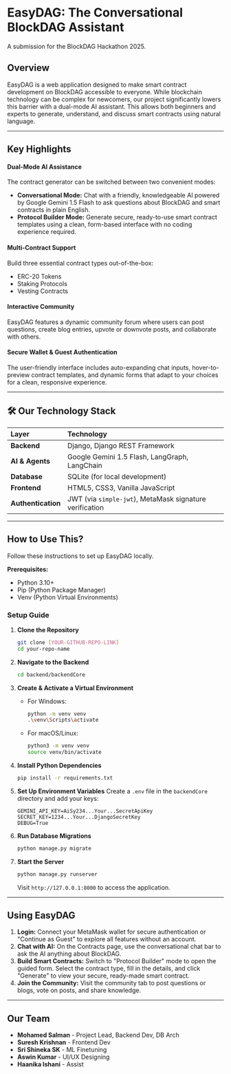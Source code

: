 # EasyDAG: The Conversational BlockDAG Assistant

A submission for the BlockDAG Hackathon 2025.

## Overview

EasyDAG is a web application designed to make smart contract development on BlockDAG accessible to everyone. While blockchain technology can be complex for newcomers, our project significantly lowers this barrier with a dual-mode AI assistant. This allows both beginners and experts to generate, understand, and discuss smart contracts using natural language. 

---

## Key Highlights

#### Dual-Mode AI Assistance 
The contract generator can be switched between two convenient modes: 
* **Conversational Mode:** Chat with a friendly, knowledgeable AI powered by Google Gemini 1.5 Flash to ask questions about BlockDAG and smart contracts in plain English. 
* **Protocol Builder Mode:** Generate secure, ready-to-use smart contract templates using a clean, form-based interface with no coding experience required. 

#### Multi-Contract Support 
Build three essential contract types out-of-the-box: 
* ERC-20 Tokens 
* Staking Protocols 
* Vesting Contracts 

#### Interactive Community 
EasyDAG features a dynamic community forum where users can post questions, create blog entries, upvote or downvote posts, and collaborate with others.

#### Secure Wallet & Guest Authentication 
The user-friendly interface includes auto-expanding chat inputs, hover-to-preview contract templates, and dynamic forms that adapt to your choices for a clean, responsive experience.

---

## 🛠️ Our Technology Stack 

| Layer | Technology |
| :--- | :--- |
| **Backend** | Django, Django REST Framework |
| **AI & Agents**| Google Gemini 1.5 Flash, LangGraph, LangChain |
| **Database** | SQLite (for local development) |
| **Frontend** | HTML5, CSS3, Vanilla JavaScript |
| **Authentication**| JWT (via `simple-jwt`), MetaMask signature verification |

---

## How to Use This? 

Follow these instructions to set up EasyDAG locally.

**Prerequisites:**
* Python 3.10+ 
* Pip (Python Package Manager)
* Venv (Python Virtual Environments)
### Setup Guide 

1.  **Clone the Repository** 
    ```bash
    git clone [YOUR-GITHUB-REPO-LINK]
    cd your-repo-name
    ```
    

2.  **Navigate to the Backend** 
    ```bash
    cd backend/backendCore
    ```
    

3.  **Create & Activate a Virtual Environment** 
    * For Windows:
        ```bash
        python -m venv venv
        .\venv\Scripts\activate
        ```
     
    * For macOS/Linux: 
        ```bash
        python3 -m venv venv
        source venv/bin/activate
        ```
      

4.  **Install Python Dependencies** 
    ```bash
    pip install -r requirements.txt
    ```
    

5.  **Set Up Environment Variables** 
    Create a `.env` file in the `backendCore` directory and add your keys: 
    ```
    GEMINI_API_KEY=AiSy234...Your...SecretApiKey
    SECRET_KEY=1234...Your...DjangoSecretKey
    DEBUG=True
    ```
    

6.  **Run Database Migrations** 
    ```bash
    python manage.py migrate
    ```
   
7.  **Start the Server** 
    ```bash
    python manage.py runserver
    ```
    
    Visit `http://127.0.0.1:8000` to access the application. 

---

## Using EasyDAG 

1.  **Login:** Connect your MetaMask wallet for secure authentication or "Continue as Guest" to explore all features without an account. 
2.  **Chat with AI:** On the Contracts page, use the conversational chat bar to ask the AI anything about BlockDAG.
3.  **Build Smart Contracts:** Switch to "Protocol Builder" mode to open the guided form. Select the contract type, fill in the details, and click "Generate" to view your secure, ready-made smart contract. 
4.  **Join the Community:** Visit the community tab to post questions or blogs, vote on posts, and share knowledge. 

---

## Our Team 

* **Mohamed Salman** - Project Lead, Backend Dev, DB Arch 
* **Suresh Krishnan** - Frontend Dev 
* **Sri Shineka SK** - ML Finetuning
* **Aswin Kumar** - UI/UX Designing 
* **Haanika Ishani** - Assist 